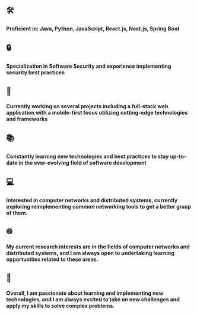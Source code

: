 ## 🛠
#### Proficient in: Java, Python, JavaScript, React.js, Next.js, Spring Boot
## 🔒 
#### Specialization in Software Security and experience implementing security best practices
## 🚀 
#### Currently working on several projects including a full-stack web application with a mobile-first focus utilizing cutting-edge technologies and frameworks
## 📚 
#### Constantly learning new technologies and best practices to stay up-to-date in the ever-evolving field of software development
## 💻 
#### Interested in computer networks and distributed systems, currently exploring reimplementing common networking tools to get a better grasp of them.
## 🌐 
#### My current research interests are in the fields of computer networks and distributed systems, and I am always open to undertaking learning opportunities related to these areas.
## 🤩
#### Overall, I am passionate about learning and implementing new technologies, and I am always excited to take on new challenges and apply my skills to solve complex problems.
